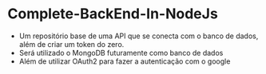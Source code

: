 # Complete-BackEnd-In-NodeJs
- Um repositório base de uma API que se conecta com o banco de dados, além de criar um token do zero.
- Será utilizado o MongoDB futuramente como banco de dados
- Além de utilizar OAuth2 para fazer a autenticação com o google
